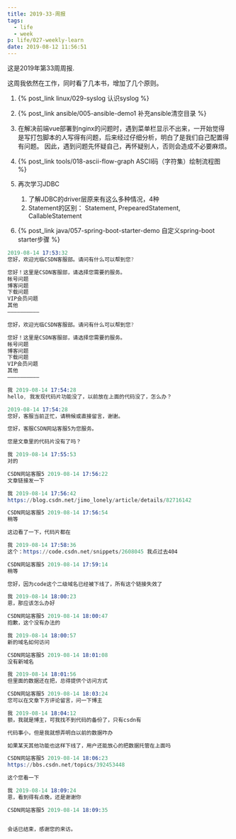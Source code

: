 ```yaml
---
title: 2019-33-周报
tags:
  - life
  - week
p: life/027-weekly-learn
date: 2019-08-12 11:56:51
---
```


这是2019年第33周周报.

这周我依然在工作，同时看了几本书，增加了几个原则。

1. {% post_link linux/029-syslog 认识syslog %}

2. {% post_link ansible/005-ansible-demo1 补充ansible清空目录 %}

3. 在解决前端vue部署到nginx的问题时，遇到菜单栏显示不出来，一开始觉得是写打包脚本的人写得有问题，后来经过仔细分析，明白了是我们自己配置得有问题。
    因此，遇到问题先怀疑自己，再怀疑别人，否则会造成不必要麻烦。

4. {% post_link tools/018-ascii-flow-graph ASCII码（字符集）绘制流程图 %}

5. 再次学习JDBC
    1. 了解JDBC的driver层原来有这么多种情况，4种
    2. Statement的区别： Statement, PrepearedStatement, CallableStatement

6. {% post_link java/057-spring-boot-starter-demo 自定义spring-boot starter步骤 %}



```s
2019-08-14 17:53:32
您好，欢迎光临CSDN客服部。请问有什么可以帮到您?

您好！这里是CSDN客服部，请选择您需要的服务。
帐号问题
博客问题
下载问题
VIP会员问题
其他
——————————

您好，欢迎光临CSDN客服部。请问有什么可以帮到您?

您好！这里是CSDN客服部，请选择您需要的服务。
帐号问题
博客问题
下载问题
VIP会员问题
其他
——————————

我 2019-08-14 17:54:28
hello, 我发现代码片功能没了，以前放在上面的代码没了，怎么办？

2019-08-14 17:54:28
您好，客服当前正忙，请稍候或直接留言，谢谢。

您好，客服CSDN网站客服5为您服务。

您是文章里的代码片没有了吗？

我 2019-08-14 17:55:53
对的

CSDN网站客服5 2019-08-14 17:56:22
文章链接发一下

我 2019-08-14 17:56:42
https://blog.csdn.net/jimo_lonely/article/details/82716142

CSDN网站客服5 2019-08-14 17:56:54
稍等

这边看了一下，代码片都在

我 2019-08-14 17:58:36
这个：https://code.csdn.net/snippets/2608045 我点过去404

CSDN网站客服5 2019-08-14 17:59:14
稍等

您好，因为code这个二级域名已经被下线了，所有这个链接失效了

我 2019-08-14 18:00:23
恩，那应该怎么办好

CSDN网站客服5 2019-08-14 18:00:47
抱歉，这个没有办法的

我 2019-08-14 18:00:57
新的域名如何访问

CSDN网站客服5 2019-08-14 18:01:08
没有新域名

我 2019-08-14 18:01:56
但里面的数据还在把，总得提供个访问方式

CSDN网站客服5 2019-08-14 18:03:24
您可以在文章下方评论留言，问一下博主

我 2019-08-14 18:04:12
额，我就是博主，可我找不到代码的备份了，只有csdn有

代码事小，但是我就想弄明白以前的数据咋办

如果某天其他功能也这样下线了，用户还能放心的把数据托管在上面吗

CSDN网站客服5 2019-08-14 18:06:23
https://bbs.csdn.net/topics/392453448

这个您看一下

我 2019-08-14 18:09:24
恩，看到得有点晚，还是谢谢你

CSDN网站客服5 2019-08-14 18:09:35


会话已结束，感谢您的来访。
```